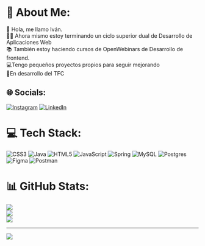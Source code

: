 # 💫 About Me:
👋 Hola, me llamo Iván.<br>👨‍🎓 Ahora mismo estoy terminando un ciclo superior dual de Desarrollo de Aplicaciones Web<br>📚 También estoy haciendo cursos de OpenWebinars de Desarrollo de frontend.<br>💻Tengo pequeños proyectos propios para seguir mejorando<br>📝En desarrollo del TFC


## 🌐 Socials:
[![Instagram](https://img.shields.io/badge/Instagram-%23E4405F.svg?logo=Instagram&logoColor=white)](https://instagram.com/ivangg._) [![LinkedIn](https://img.shields.io/badge/LinkedIn-%230077B5.svg?logo=linkedin&logoColor=white)](https://linkedin.com/in/ivan-garcia-garcia) 

# 💻 Tech Stack:
![CSS3](https://img.shields.io/badge/css3-%231572B6.svg?style=flat&logo=css3&logoColor=white) ![Java](https://img.shields.io/badge/java-%23ED8B00.svg?style=flat&logo=java&logoColor=white) ![HTML5](https://img.shields.io/badge/html5-%23E34F26.svg?style=flat&logo=html5&logoColor=white) ![JavaScript](https://img.shields.io/badge/javascript-%23323330.svg?style=flat&logo=javascript&logoColor=%23F7DF1E) ![Spring](https://img.shields.io/badge/spring-%236DB33F.svg?style=flat&logo=spring&logoColor=white) ![MySQL](https://img.shields.io/badge/mysql-%2300f.svg?style=flat&logo=mysql&logoColor=white) ![Postgres](https://img.shields.io/badge/postgres-%23316192.svg?style=flat&logo=postgresql&logoColor=white) 	![Figma](https://img.shields.io/badge/figma-%23F24E1E.svg?style=flat&logo=figma&logoColor=white) ![Postman](https://img.shields.io/badge/Postman-FF6C37?style=flat&logo=postman&logoColor=white)
# 📊 GitHub Stats:
![](https://github-readme-stats.vercel.app/api?username=ivangarciagarcia&theme=radical&hide_border=false&include_all_commits=false&count_private=false)<br/>
![](https://github-readme-streak-stats.herokuapp.com/?user=ivangarciagarcia&theme=radical&hide_border=false)<br/>
![](https://github-readme-stats.vercel.app/api/top-langs/?username=ivangarciagarcia&theme=radical&hide_border=false&include_all_commits=false&count_private=false&layout=compact)

---
[![](https://visitcount.itsvg.in/api?id=ivangarciagarcia&icon=1&color=0)](https://visitcount.itsvg.in)

<!-- Proudly created with GPRM ( https://gprm.itsvg.in ) -->
